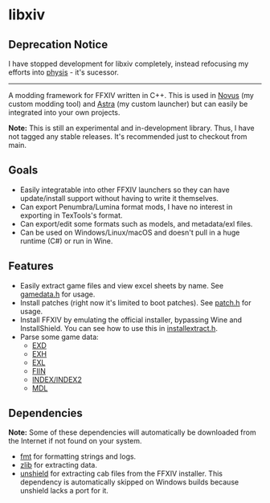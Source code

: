 # libxiv

## Deprecation Notice

I have stopped development for libxiv completely, instead refocusing my efforts into [physis](https://sr.ht/~redstrate/physis) - it's sucessor.

---

A modding framework for FFXIV written in C++. This is used in [Novus](https://git.sr.ht/~redstrate/novus) (my custom modding tool) and
[Astra](https://git.sr.ht/~redstrate/astra) (my custom launcher) but can easily be integrated into your own projects.

**Note:** This is still an experimental and in-development library. Thus, I have not tagged any stable releases. It's recommended just to checkout from main.

## Goals
* Easily integratable into other FFXIV launchers so they can have update/install support without having to write it themselves.
* Can export Penumbra/Lumina format mods, I have no interest in exporting in TexTools's format.
* Can export/edit some formats such as models, and metadata/exl files.
* Can be used on Windows/Linux/macOS and doesn't pull in a huge runtime (C#) or run in Wine.

## Features
* Easily extract game files and view excel sheets by name. See [gamedata.h](include/gamedata.h) for usage.
* Install patches (right now it's limited to boot patches). See [patch.h](include/patch.h) for usage.
* Install FFXIV by emulating the official installer, bypassing Wine and InstallShield. You can see how to use this in [installextract.h](include/installextract.h).
* Parse some game data:
  * [EXD](include/exdparser.h)
  * [EXH](include/exhparser.h)
  * [EXL](include/exlparser.h)
  * [FIIN](include/fiinparser.h)
  * [INDEX/INDEX2](include/indexparser.h)
  * [MDL](include/mdlparser.h)

## Dependencies
**Note:** Some of these dependencies will automatically be downloaded from the Internet if not found
on your system.

* [fmt](https://fmt.dev/latest/index.html) for formatting strings and logs.
* [zlib](https://www.zlib.net) for extracting data.
* [unshield](https://github.com/twogood/unshield) for extracting cab files from the FFXIV installer. This dependency is automatically skipped on Windows builds
because unshield lacks a port for it.
